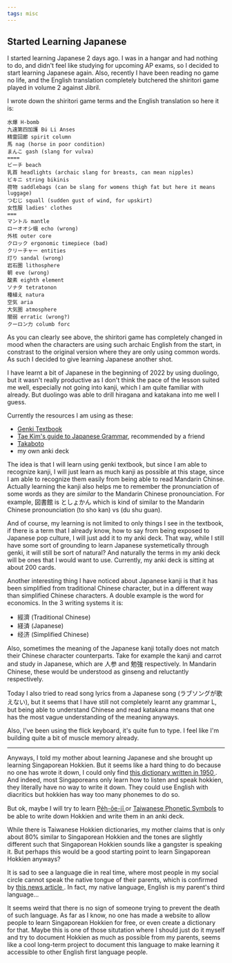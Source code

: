 ```yaml
---
tags: misc
---
```


## Started Learning Japanese

I started learning Japanese 2 days ago. I was in a hangar and had nothing to do, and didn't feel like studying for upcoming AP exams, so I decided to start learning Japanese again. Also, recently I have been reading no game no life, and the English translation completely butchered the shiritori game played in volume 2 against Jibril.

I wrote down the shiritori game terms and the English translation so here it is:

```
水爆 H-bomb
九遠第四加護 Bú Li Anses
精霊回廊 spirit column
馬 nag (horse in poor condition) 
まんこ gash (slang for vulva)
====
ビーチ beach
乳首 headlights (archaic slang for breasts, can mean nipples)
ビキニ string bikinis
荷物 saddlebags (can be slang for womens thigh fat but here it means luggage)
つむじ squall (sudden gust of wind, for upskirt)
女性服 ladies' clothes
===
マントル mantle
ローオオシ蛾 echo (wrong)
外核 outer core
クロック ergonomic timepiece (bad)
クリーチャー entities
灯り sandal (wrong)
岩石圏 lithosphere
朝 eve (wrong)
酸素 eighth element
ソナタ tetratonon 
種植え natura
空気 aria
大気圏 atmosphere
闇弱 erratic (wrong?)
クーロン力 columb forc
```

As you can clearly see above, the shiritori game has completely changed in mood when the characters are using such archaic English from the start, in constrast to the original version where they are only using common words. As such I decided to give learning Japanese another shot.

I have learnt a bit of Japanese in the beginning of 2022 by using duolingo, but it wasn't really productive as I don't think the pace of the lesson suited me well, especially not going into kanji, which I am quite familiar with already. But duolingo was able to drill hiragana and katakana into me well I guess.

Currently the resources I am using as these:
- <a href="https://en.wikipedia.org/wiki/Genki:_An_Integrated_Course_in_Elementary_Japanese">Genki Textbook</a>
- <a href="https://guidetojapanese.org/learn/">Tae Kim's guide to Japanese Grammar</a>, recommended by a friend
- <a href="https://takoboto.jp/"> Takaboto </a>
- my own anki deck

The idea is that I will learn using genki textbook, but since I am able to recognize kanji, I will just learn as much kanji as possible at this stage, since I am able to recognize them easily from being able to read Mandarin Chinse. Actually learning the kanji also helps me to remember the pronunciation of some words as they are *similar* to the Mandarin Chinese pronounciation. For example, 図書館 is としょかん which is kind of similar to the Mandarin Chinese pronounciation (to sho kan) vs (du shu guan).

And of course, my learning is not limited to only things I see in the textbook, if there is a term that I already know, how to say from being exposed to Japanese pop culture, I will just add it to my anki deck. That way, while I still have some sort of grounding to learn Japanese systemetically through genki, it will still be sort of natural? And naturally the terms in my anki deck will be ones that I would want to use. Currently, my anki deck is sitting at about 200 cards.

Another interesting thing I have noticed about Japanese kanji is that it has been simplified from traditional Chinese character, but in a different way than simplified Chinese characters. A double example is the word for economics. In the 3 writing systems it is:

- 經濟 (Traditional Chinese)
- 経済 (Japanese)
- 经济 (Simplified Chinese)

Also, sometimes the meaning of the Japanese kanji totally does not match their Chinese character counterparts. Take for example the kanji and carrot and study in Japanese, which are 人参 and 勉強 respectively. In Mandarin Chinese, these would be understood as ginseng and reluctantly respectively.

Today I also tried to read song lyrics from a Japanese song (ラブソングが歌えない), but it seems that I have still not completely learnt any grammar L, but being able to understand Chinese and read katakana means that one has the most vague understanding of the meaning anyways.

Also, I've been using the flick keyboard, it's quite fun to type. I feel like I'm building quite a bit of muscle memory already.

<hr>

Anyways, I told my mother about learning Japanese and she brought up learning Singaporean Hokkien. But it seems like a hard thing to do because no one has wrote it down, I could only find <a href="https://blog.nus.edu.sg/linus/2020/03/25/a-practical-english-hokkien-dictionary/"> this dictionary written in 1950 </a>. And indeed, most Singaporeans only learn how to listen and speak hokkien, they literally have no way to write it down. They could use English with diacritics but hokkien has way too many phonemes to do so.

But ok, maybe I will try to learn <a href="https://en.wikipedia.org/wiki/Pe%CC%8Dh-%C5%8De-j%C4%AB"> Pe̍h-ōe-jī </a> or <a href="https://en.m.wikipedia.org/wiki/Taiwanese_Phonetic_Symbols">Taiwanese Phonetic Symbols</a> to be able to write down Hokkien and write them in an anki deck. 

While there is Taiwanese Hokkien dictionaries, my mother claims that is only about 80% similar to Singaporean Hokkien and the tones are slightly different such that Singaporean Hokkien sounds like a gangster is speaking it. But perhaps this would be a good starting point to learn Singaporean Hokkien anyways?

It is sad to see a language die in real time, where most people in my social circle cannot speak the native tongue of their parents, which is confirmed by <a href="https://www.channelnewsasia.com/singapore/chinese-dialects-teochew-hokkien-cantonese-singapore-infocus-3144121"> this news article </a>. In fact, my native language, English is my parent's third language...

It seems weird that there is no sign of someone trying to prevent the death of such language. As far as I know, no one has made a website to allow people to learn Singaporean Hokkien for free, or even create a dictionary for that. Maybe this is one of those situtation where I should just do it myself and try to document Hokkien as much as possible from my parents, seems like a cool long-term project to document this language to make learning it accessible to other English first language people.
